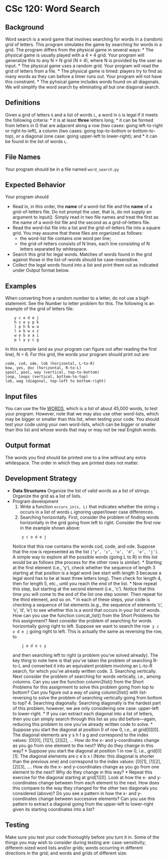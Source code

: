 # CSc 120: Word Search

## Background
Word search is a word game that involves searching for words in a (random) grid of letters. This program simulates the game by searching for words in a grid. The program differs from the physical game in several ways:
	* The physical game is usually played with a 4 × 4 grid. Your program will generalize this to any N × N grid (N ≥ 4), where N is provided by the user as input.
	* The physical game uses a random grid. Your program will read the grid of letters from a file.
	* The physical game is timed: players try to find as many words as they can before a timer runs out. Your program will not have this constraint.
	* The pyhsical game includes words found on all diagonals. We will simplify the word search by eliminating all but one diagonal search.

## Definitions

Given a grid of letters `G` and a list of words `L`, a word in `G` is legal if it meets the following criteria:
	* it is at least **three** letters long;
	* it can be formed from letters in G that are adjacent along a row (two cases: going left-to-right or right-to-left), a column (two cases: going top-to-bottom or bottom-to-top), or a diagonal (one case: going upper-left to lower-right); and
	* it can be found in the list of words `L`.

## File Names
Your program should be in a file named `word_search.py`

## Expected Behavior
Your program should

* Read in, in this order, the **name** of a word-list file and the **name** of a grid-of-letters file. Do not prompt the user, that is, do not supply an argument to input(). Simply read in two file names and treat the first as the name of a word-list file and the second as a grid-of-letters file.
* Read the word-list file into a list and the grid-of-letters file into a square grid. You may assume that these files are organized as follows:
	* the word-list file contains one word per line;
	* the grid-of-letters consists of N lines, each line consisting of N letters separated by whitespace.
* Search this grid for legal words. Matches of words found in the grid against those in the list-of-words should be case-insensitive.
* Collect the legal words found into a list and print them out as indicated under Output format below.

## Examples
When converting from a random number to a letter, do not use a big ​if-statement. See the Number to letter problem for this.
The following is an example of the grid of letters file:

```
    y c o d e j
    h s e y p k
    l p h b w a
    l o b w x z
    w o b a a i
    p l y y c g
```

In this example (and as your program can figure out after reading the first line), N = 6. For this grid, the words your program should print out are:
```
code, cod, ode, lob (horizontal, L-to-R)
bow, yes, doc (horizontal, R-to-L)
spool, pool, way (vertical, top-to-bottom)
loop, loops (vertical, bottom-to-top)
lob, wag (diagonal, top-left to bottom-right)
```

## Input files
You can use the file [WORDS](), which is a list of about 45,000 words, to test your program. However, note that we may also use other word-lists, which may be bigger or smaller than this list, when testing your code. You should test your code using your own word-lists, which can be bigger or smaller than this list and whose words that may or may not be real English words.

## Output format
The words you find should be printed one to a line without any extra whitespace. The order in which they are printed does not matter.

## Development Strategy

* **Data Structures** Organize the list of valid words as a list of strings. Organize the grid as a list of lists.
* Program development
	1. Write a function `​occurs_in(s, L)` that indicates whether the string `s` occurs in a list of words `L` ignoring upper/lower case differences.
	2. Searching horizontally. First, consider the problem of finding words horizontally in the grid going from left to right. Consider the first row in the example shown above:
	```
		y c o d e j
	```
	Notice that this row contains the words cod, code, and ode. Suppose that the row is represented as the list `[‘y’, ‘c’, ‘o’, ‘d’, ‘e’, ‘j’]`. A simple way to explore all the possible words (going L to R) in this list would be as follows (the process for the other rows is similar).
		* Starting at the first element (i.e., ‘y’), check whether the sequence of length 3 starting at that position is a legal word (we start with length 3 because a legal word has to be at least three letters long). Then check for length 4, then for length 5, etc., until you reach the end of the list.
		* Now repeat this step, but starting at the second element (i.e., ‘c’). Notice that this time you will come to the end of the list one step sooner. Then repeat for the third element, and so on.
		* In each of these steps, your code is checking a sequence of list elements (e.g., the sequence of elements ‘c’, ‘o’, ‘d’, ‘e’) to see whether this is a word that occurs in your list of words. How can you use the function concat_list() from the Short Problems for this assignment?
	Next consider the problem of searching for words horizontally going right to left. Suppose we want to search the row ​ `y c o d e j`​ going right to left. This is actually the same as reversing the row, to
	```
		j​ e d o c y
	```
	and then searching left to right (a problem you’ve solved already). The key thing to note here is that you’ve taken the problem of searching R-to-L and converted it into an equivalent problem involving an L-to-R search, for which you’ve already written code.
	3. Searching vertically. Next consider the problem of searching for words vertically, i.e., among columns. Can you use the function column2list() from the Short Problems for this assignment to solve this problem going from top to bottom? Can you figure out a way of using column2list() with list-reversing to solve the problem of searching vertically going from bottom to top?
	4. Searching diagonally. Searching diagonally is the hardest part of this problem, however, we are only considering one case: upper-left to lower-right.
		* If you can extract each diagonal into a list of letters, then you can simply search through this list as you did before—again, reducing this problem to one you’ve already written code to solve.
			* Suppose you start the diagonal at position 0 of row 0, i.e., at grid[0][0]. The diagonal elements are y s h f a g and correspond to the index values: [0][0], [1][1], [2][2], ... How do the x- and y-coordinates change as you go from one element to the next? Why do they change in this way?
			* Suppose you start the diagonal at position 1 in row 0, i.e., grid[0][1]. The diagonal elements are c e b x i (Note: this diagonal is shorter than the previous one) and correspond to the index values: [0][1], [1][2], [2][3], .... How do the x- and y-coordinates change as you go from one element to the next? Why do they change in this way?
			* Repeat this exercise for the diagonal starting at grid[1][0]. Look at how the x- and y-coordinates change between from each element to the next. How does this compare to the way they changed for the other two diagonals you considered (above)?
		Do you see a pattern in how the x- and y-coordinates change between successive elements? Can you use this pattern to extract a diagonal going from the upper-left to lower-right given its starting coordinates into a list?

## Testing
Make sure you test your code thoroughly before you turn it in. Some of the things you may wish to consider during testing are: case-sensitivity; different-sized word lists and/or grids; words occurring in different directions in the grid; and words and grids of different size.
